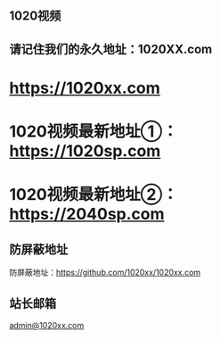 ##  1020视频  ##
##  请记住我们的永久地址：1020XX.com ##
#  https://1020xx.com

> 

# 1020视频最新地址①：https://1020sp.com
# 1020视频最新地址②：https://2040sp.com

> 

## 防屏蔽地址

防屏蔽地址：https://github.com/1020xx/1020xx.com

> 

## 站长邮箱

admin@1020xx.com
